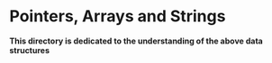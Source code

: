  # Pointers, Arrays and Strings

 **This directory is dedicated to the understanding of the above data structures**
